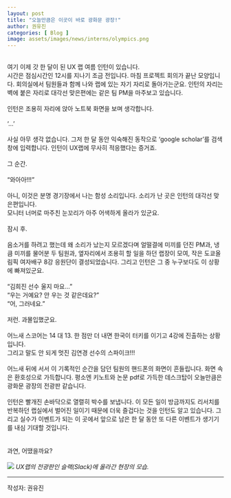 ```yaml
---
layout: post
title: "오늘만큼은 이곳이 바로 광화문 광장!"
author: 권유진
categories: [ Blog ]
image: assets/images/news/interns/olympics.png
---
```

<br>
여기 이제 갓 한 달이 된 UX 랩 여름 인턴이 있습니다.<br>
시간은 점심시간인 12시를 지나기 조금 전입니다. 마침 프로젝트 회의가 끝난 모양입니다. 회의실에서 팀원들과 함께 나와 랩에 있는 자기 자리로 돌아가는군요. 인턴의 자리는 벽에 붙은 자리로 대각선 맞은편에는 같은 팀 PM을 마주보고 있습니다.<br>
<br>
인턴은 조용히 자리에 앉아 노트북 화면을 보며 생각합니다.<br>
<br>
‘...’<br>
<br>
사실 아무 생각 없습니다. 그저 한 달 동안 익숙해진 동작으로 ‘google scholar’를 검색창에 입력합니다. 인턴이 UX랩에 무사히 적응했다는 증거죠.<br>
<br>
그 순간.<br>
<br>
“와아아!!!”<br>
<br>
아니, 이것은 분명 경기장에서 나는 함성 소리입니다. 소리가 난 곳은 인턴의 대각선 맞은편입니다.<br>
모니터 너머로 마주친 눈꼬리가 아주 어색하게 올라가 있군요.<br>
<br>
잠시 후.<br>
<br>
음소거를 하려고 했는데 왜 소리가 났는지 모르겠다며 얼떨결에 미끼를 던진 PM과, 냉큼 미끼를 물어분 두 팀원과, 옆자리에서 조용히 할 일을 하던 랩장이 모여, 작은 도쿄올림픽 여자배구 8강 응원단이 결성되었습니다. 그리고 인턴은 그 중 누구보다도 이 상황에 빠져있군요.<br>
<br>
“김희진 선수 울지 마요...”<br>
“우는 거예요? 안 우는 것 같은데요?”<br>
“어, 그러네요.”<br>
<br>
저런. 과몰입했군요.<br>
<br>
어느새 스코어는 14 대 13. 한 점만 더 내면 한국이 터키를 이기고 4강에 진출하는 상황입니다.<br>
그리고 말도 안 되게 멋진 김연경 선수의 스파이크!!!<br>
<br>
어느새 뒤에 서서 이 기록적인 순간을 담던 팀원의 핸드폰의 화면이 흔들립니다. 화면 속은 환호성으로 가득합니다. 평소엔 키노트와 논문 pdf로 가득한 데스크탑이 오늘만큼은 광화문 광장의 전광판 같습니다.<br>
<br>
인턴은 빨개진 손바닥으로 열렬히 박수를 보냅니다. 이 모든 일이 방금까지도 리서치를 반복하던 랩실에서 벌어진 일이기 때문에 더욱 즐겁다는 것을 인턴도 알고 있습니다. 그리고 실수가 이벤트가 되는 이 곳에서 앞으로 남은 한 달 동안 또 다른 이벤트가 생기기를 내심 기대할 것입니다.<br>
<br>
<br>
과연, 어땠을까요?<br>
<br>
<img src="{{site.baseurl}}/assets/images/news/interns/olympics.png">
<i>UX랩의 전광판인 슬랙(Slack)에 올라간 현장의 모습.</i>
<hr>
작성자: 권유진 <br>